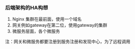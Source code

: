 ### 后端架构的HA构想

1. Nginx 集群在最前面，使用一个域名
2. 网关例如gateway在第二位，使用gateway的集群
3. 微服务层面，各个微服务


注：网关和微服务都要注册到服务注册和发现中心，为了远程调用